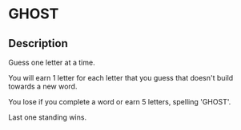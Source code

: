 # GHOST

## Description
Guess one letter at a time.

You will earn 1 letter for each letter that you guess that doesn't build towards a new word.

You lose if you complete a word or earn 5 letters, spelling 'GHOST'.

Last one standing wins.
